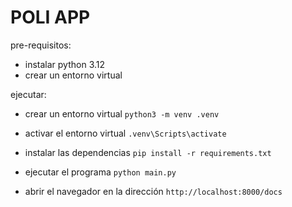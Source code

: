 # POLI APP

pre-requisitos:
- instalar python 3.12
- crear un entorno virtual

ejecutar:
- crear un entorno virtual
```python3 -m venv .venv```

- activar el entorno virtual
```.venv\Scripts\activate```

- instalar las dependencias
```pip install -r requirements.txt```

- ejecutar el programa
```python main.py```

- abrir el navegador en la dirección
```http://localhost:8000/docs```